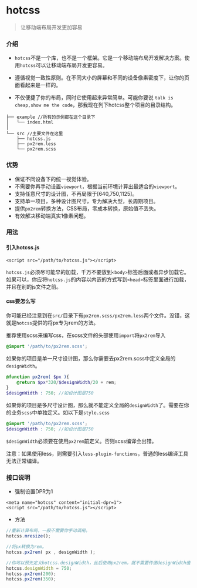 # hotcss
> 让移动端布局开发更加容易

### 介绍

- `hotcss`不是一个库，也不是一个框架。它是一个移动端布局开发解决方案。使用`hotcss`可以让移动端布局开发更容易。

- 遵循视觉一致性原则。在不同大小的屏幕和不同的设备像素密度下，让你的页面看起来是一样的。

- 不仅便捷了你的布局，同时它使用起来异常简单。可能你要说 `talk is cheap,show me the code`，那我现在列下hotcss整个项目的目录结构。

```
├── example	//所有的示例都在这个目录下
│   └── index.html
│
└── src	//主要文件在这里
    ├── hotcss.js
    ├── px2rem.less
    └── px2rem.scss
```

### 优势

- 保证不同设备下的统一视觉体验。
- 不需要你再手动设置`viewport`，根据当前环境计算出最适合的`viewport`。
- 支持任意尺寸的设计图，不再局限于[640,750,1125]。
- 支持单一项目，多种设计图尺寸，专为解决大型，长周期项目。
- 提供`px2rem`转换方法，CSS布局，零成本转换，原始值不丢失。
- 有效解决移动端真实1像素问题。

### 用法

#### 引入hotcss.js

```
<script src="/path/to/hotcss.js"></script>
``` 

`hotcss.js`必须尽可能早的加载，千万不要放到`<body>`标签后面或者异步加载它。
如果可以，你应将`hotcss.js`的内容以内嵌的方式写到`<head>`标签里面进行加载，并且在别的js文件之前。

#### css要怎么写

你可能已经注意到在`src/`目录下有`px2rem.scss/px2rem.less`两个文件。没错，这就是`hotcss`提供的将px专为rem的方法。

推荐使用scss来编写css，在scss文件的头部使用`import`将`px2rem`导入

```scss
@import '/path/to/px2rem.scss';
```

如果你的项目是单一尺寸设计图，那么你需要去px2rem.scss中定义全局的`designWidth`。
```scss
@function px2rem( $px ){
	@return $px*320/$designWidth/20 + rem;
}
$designWidth : 750; //如设计图是750
```
如果你的项目是多尺寸设计图，那么就不能定义全局的`designWidth`了。需要在你的业务`scss`中单独定义。如以下是`style.scss`
```scss
@import '/path/to/px2rem.scss';
$designWidth : 750; //如设计图是750
```
`$designWidth`必须要在使用`px2rem`前定义。否则scss编译会出错。


注意：如果使用less，则需要引入`less-plugin-functions`，普通的less编译工具无法正常编译。


### 接口说明

- 强制设置DPR为1
```
<meta name="hotcss" content="initial-dpr=1">
<script src="/path/to/hotcss.js"></script>
```
- 方法
```javascript
//重新计算布局，一般不需要你手动调用。
hotcss.mresize();

//将px转换为rem。
hotcss.px2rem( px , designWidth );

//你可以预先定义hotcss.designWidth，此后使用px2rem，就不需要传递designWidth值了
hotcss.designWidth = 750;
hotcss.px2rem(200);
hotcss.px2rem(350);
```
